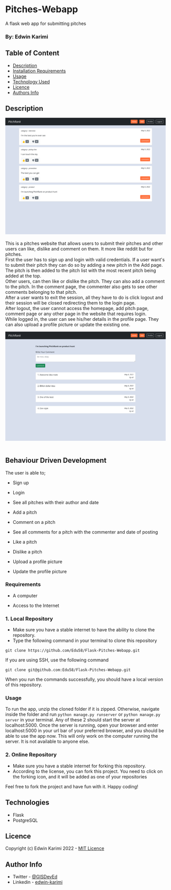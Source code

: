 # Pitches-Webapp

A flask web app for submitting pitches

### By: Edwin Karimi

## Table of Content

- [Description](#description)
- [Installation Requirements](#requirements)
- [Usage](#usage)
- [Technology Used](#technologies)
- [Licence](#licence)
- [Authors Info](#author-info)

## Description

![Home](app/static/screenshots/p-home.png)
<br>
<br>
This is a pitches website that allows users to submit their pitches and other users can like, dislike and comment on
them. It more like reddit but for pitches. <br>
First the user has to sign up and login with valid credentials. If a user want's to submit their pitch they can do so by
adding a new pitch in the Add page. The pitch is then added to the pitch list with the most recent pitch being added at
the top. <br> Other users, can then like or dislike the pitch. They can also add a comment to the pitch. In the comment
page, the commenter also gets to see other comments belonging to that pitch. <br>
After a user wants to exit the session, all they have to do is click logout and their session will be closed redirecting
them to the login page.<br>
After logout, the user cannot access the homepage, add pitch page, comment page or any other page in the website that
requires login.<br>
While logged in, the user can see his/her details in the profile page. They can also upload a profile picture or update
the existing one.

![Home](app/static/screenshots/p-comment.png)
<br>
<br>

## Behaviour Driven Development

The user is able to;

- Sign up

- Login

- See all pitches with their author and date
- Add a pitch
- Comment on a pitch
- See all comments for a pitch with the commenter and date of posting
- Like a pitch
- Dislike a pitch
- Upload a profile picture
- Update the profile picture

### Requirements

- A computer

- Access to the Internet

### 1. Local Repository

- Make sure you have a stable internet to have the ability to clone the repository.
- Type the following command in your terminal to clone this repository

```
git clone https://github.com/Edu58/Flask-Pitches-Webapp.git
```

If you are using SSH, use the following command

```
git clone git@github.com:Edu58/Flask-Pitches-Webapp.git
```

When you run the commands successfully, you should have a local version of this repository.

### Usage

To run the app, unzip the cloned folder if it is zipped. Otherwise, navigate inside the folder and
run ```python manage.py runserver``` or ```python manage.py server``` in your terminal. Any of these 2 should start the
server at
localhost:5000. Once the server is running, open your browser and enter localhost:5000 in your url bar of your
preferred browser, and you should be able to use the app now. This will only work on the computer running the server. It
is not available to anyone else.

### 2. Online Repository

- Make sure you have a stable internet for forking this repository.
- According to the license, you can fork this project. You need to click on the forking icon, and it will be added as
  one
  of your repositories

Feel free to fork the project and have fun with it. Happy coding!

## Technologies

- Flask
- PostgreSQL

## Licence

Copyright (c) Edwin Karimi 2022 - [MIT Licence](LICENSE)

## Author Info

- Twitter - [@GISDevEd](https://twitter.com/GISDevEd)
- Linkedin - [edwin-karimi](https://www.linkedin.com/in/edwin-karimi/)
